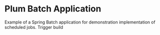 # Plum Batch Application

Example of a Spring Batch application for demonstration implementation of scheduled jobs.
Trigger build
